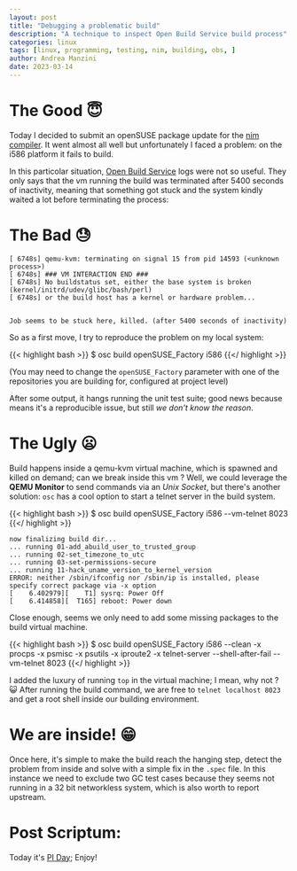 ```yaml
---
layout: post
title: "Debugging a problematic build"
description: "A technique to inspect Open Build Service build process"
categories: linux
tags: [linux, programming, testing, nim, building, obs, ]
author: Andrea Manzini
date: 2023-03-14
---
```


# The Good  :innocent:
Today I decided to submit an openSUSE package update for the [nim compiler](https://nim-lang.org/). 
It went almost all well but unfortunately I faced a problem: on the i586 platform it fails to build. 

<!--more-->

In this particolar situation, [Open Build Service](https://build.opensuse.org/) logs were not so useful. They only says that the vm running the build was terminated after 5400 seconds of inactivity, meaning that something got stuck and the system kindly waited a lot before terminating the process:

# The Bad :sweat:

    [ 6748s] qemu-kvm: terminating on signal 15 from pid 14593 (<unknown process>)
    [ 6748s] ### VM INTERACTION END ###
    [ 6748s] No buildstatus set, either the base system is broken (kernel/initrd/udev/glibc/bash/perl)
    [ 6748s] or the build host has a kernel or hardware problem...


    Job seems to be stuck here, killed. (after 5400 seconds of inactivity)

So as a first move, I try to reproduce the problem on my local system:

{{< highlight bash >}}
$ osc build openSUSE_Factory i586
{{</ highlight >}}

(You may need to change the `openSUSE_Factory` parameter with one of the repositories you are building for, configured at project level)

After some output, it hangs running the unit test suite; good news because means it's a reproducible issue, but still *we don't know the reason*. 

# The Ugly :frowning:

Build happens inside a qemu-kvm virtual machine, which is spawned and killed on demand; can we break inside this vm ?
Well, we could leverage the **QEMU Monitor** to send commands via an *Unix Socket*, but there's another solution: `osc` has a cool option to start a telnet server in the build system.

{{< highlight bash >}}
$ osc build openSUSE_Factory i586 --vm-telnet 8023
{{</ highlight >}}

    now finalizing build dir...
    ... running 01-add_abuild_user_to_trusted_group
    ... running 02-set_timezone_to_utc
    ... running 03-set-permissions-secure
    ... running 11-hack_uname_version_to_kernel_version
    ERROR: neither /sbin/ifconfig nor /sbin/ip is installed, please specify correct package via -x option
    [    6.402979][    T1] sysrq: Power Off
    [    6.414858][  T165] reboot: Power down

Close enough, seems we only need to add some missing packages to the build virtual machine.

{{< highlight bash >}}
$ osc build openSUSE_Factory i586 --clean -x procps -x psmisc -x psutils -x iproute2 -x telnet-server --shell-after-fail --vm-telnet 8023
{{</ highlight >}}

I added the luxury of running `top` in the virtual machine; I mean, why not ? :smiley_cat:
After running the build command, we are free to `telnet localhost 8023` and get a root shell inside our building environment.

# We are inside! :grin:
Once here, it's simple to make the build reach the hanging step, detect the problem from inside and solve with a simple fix in the `.spec` file. 
In this instance we need to exclude two GC test cases because they seems not running in a 32 bit networkless system, which is also worth to report upstream.

# Post Scriptum:
Today it's [PI Day](https://en.wikipedia.org/wiki/Pi_Day); Enjoy!